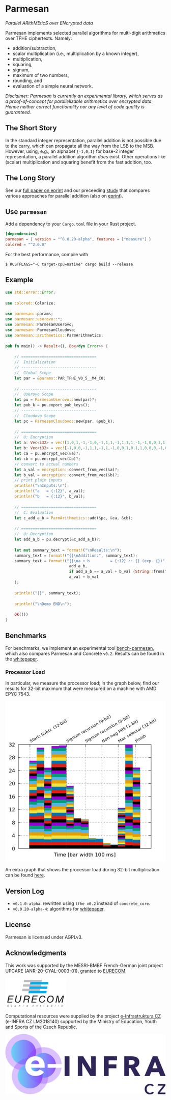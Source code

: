 
# Parmesan

*Parallel ARithMEticS over ENcrypted data*

Parmesan implements selected parallel algorithms for multi-digit arithmetics over TFHE ciphertexts. Namely:

- addition/subtraction,
- scalar multiplication (i.e., multiplication by a known integer),
- multiplication,
- squaring,
- signum,
- maximum of two numbers,
- rounding, and
- evaluation of a simple neural network.

*Disclaimer: Parmesan is currently an experimental library, which serves as a proof-of-concept for parallelizable arithmetics over encrypted data. Hence neither correct functionality nor any level of code quality is guaranteed.*


## The Short Story

In the standard integer representation, parallel addition is not possible due to the carry, which can propagate all the way from the LSB to the MSB.
However, using, e.g., an alphabet `{-1,0,1}` for base-2 integer representation, a parallel addition algorithm *does* exist.
Other operations like (scalar) multiplication and squaring benefit from the fast addition, too.


## The Long Story

See our [full paper on eprint](https://eprint.iacr.org/2023/544) and our preceeding [study](https://dl.acm.org/doi/10.1145/3508398.3511527) that compares various approaches for parallel addition (also on [eprint](https://eprint.iacr.org/2022/067)).


## Use `parmesan`

Add a dependency to your `Cargo.toml` file in your Rust project.

```toml
[dependencies]
parmesan = { version = "^0.0.20-alpha", features = ["measure"] }
colored = "^2.0.0"
```

For the best performance, compile with
```shell
$ RUSTFLAGS="-C target-cpu=native" cargo build --release
```


## Example

```rust
use std::error::Error;

use colored::Colorize;

use parmesan::params;
use parmesan::userovo::*;
use parmesan::ParmesanUserovo;
use parmesan::ParmesanCloudovo;
use parmesan::arithmetics::ParmArithmetics;

pub fn main() -> Result<(), Box<dyn Error>> {

    // =================================
    //  Initialization
    // ---------------------------------
    //  Global Scope
    let par = &params::PAR_TFHE_V0_5__M4_C0;

    // ---------------------------------
    //  Userovo Scope
    let pu = ParmesanUserovo::new(par)?;
    let pub_k = pu.export_pub_keys();
    // ---------------------------------
    //  Cloudovo Scope
    let pc = ParmesanCloudovo::new(par, &pub_k);

    // =================================
    //  U: Encryption
    let a: Vec<i32> = vec![1,0,1,-1,-1,0,-1,1,1,-1,1,1,1,-1,-1,0,0,1,1,0,0,0,0,-1,0,0,0,0,0,-1,0,0,];
    let b: Vec<i32> = vec![-1,0,0,-1,1,1,-1,1,-1,0,0,1,0,1,1,0,0,0,-1,0,0,1,0,0,-1,0,-1,-1,-1,1,1,0,];
    let ca = pu.encrypt_vec(&a)?;
    let cb = pu.encrypt_vec(&b)?;
    // convert to actual numbers
    let a_val = encryption::convert_from_vec(&a)?;
    let b_val = encryption::convert_from_vec(&b)?;
    // print plain inputs
    println!("\nInputs:\n");
    println!("a   = {:12}", a_val);
    println!("b   = {:12}", b_val);

    // =================================
    //  C: Evaluation
    let c_add_a_b = ParmArithmetics::add(&pc, &ca, &cb);

    // =================================
    //  U: Decryption
    let add_a_b = pu.decrypt(&c_add_a_b)?;

    let mut summary_text = format!("\nResults:\n");
    summary_text = format!("{}\nAddition:", summary_text);
    summary_text = format!("{}\na + b         = {:12} :: {} (exp. {})", summary_text,
                            add_a_b,
                            if add_a_b == a_val + b_val {String::from("PASS").bold().green()} else {String::from("FAIL").bold().red()},
                            a_val + b_val
    );

    println!("{}", summary_text);

    println!("\nDemo END\n");

    Ok(())
}
```


## Benchmarks

For benchmarks, we implement an experimental tool [bench-parmesan](https://github.com/fakub/bench-parmesan), which also compares Parmesan and Concrete `v0.2`.
Results can be found in the [whitepaper](https://eprint.iacr.org/2023/544).

### Processor Load

In particular, we measure the processor load; in the graph below, find our results for 32-bit maximum that were measured on a machine with AMD EPYC 7543.

![proc load max](docs/plot-dstat.png)

An extra graph that shows the processor load during 32-bit multiplication can be found [here](docs/mul32.pdf).


## Version Log

  * `v0.1.0-alpha`: rewritten using `tfhe v0.2` instead of `concrete_core`.
  * `v0.0.20-alpha-4`: algorithms for [whitepaper](https://eprint.iacr.org/2023/544).


## License

Parmesan is licensed under AGPLv3.


## Acknowledgments

This work was supported by the MESRI-BMBF French-German joint project UPCARE (ANR-20-CYAL-0003-01), granted to [EURECOM](https://www.eurecom.fr/).

![EURECOM logo](docs/eurecom-logo.png)

Computational resources were supplied by the project [e-Infrastruktura CZ](https://www.cesnet.cz/projekty/e-infra_cz/) (e-INFRA CZ LM2018140) supported by the Ministry of Education, Youth and Sports of the Czech Republic.

![e-infra logo](docs/e-infra.svg)
